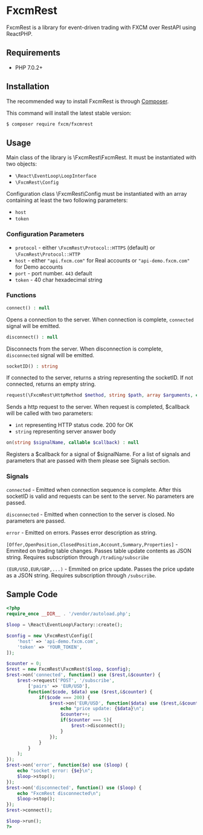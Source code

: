 # FxcmRest
FxcmRest is a library for event-driven trading with FXCM over RestAPI using ReactPHP.

## Requirements
 - PHP 7.0.2+

## Installation
The recommended way to install FxcmRest is through [Composer](https://getcomposer.org/).

This command will install the latest stable version:
```bash
$ composer require fxcm/fxcmrest
```

## Usage
Main class of the library is \FxcmRest\FxcmRest. It must be instantiated with two objects:
 - `\React\EventLoop\LoopInterface`
 - `\FxcmRest\Config`

Configuration class \FxcmRest\Config must be instantiated with an array containing at least the two following parameters:
 - `host`
 - `token`

### Configuration Parameters
 - `protocol` - either `\FxcmRest\Protocol::HTTPS` (default) or `\FxcmRest\Protocol::HTTP`
 - `host` - either `"api.fxcm.com"` for Real accounts or `"api-demo.fxcm.com"` for Demo accounts
 - `port` - port number. `443` default
 - `token` - 40 char hexadecimal string

### Functions
```php
connect() : null
```
Opens a connection to the server. When connection is complete, `connected` signal will be emitted.

```php
disconnect() : null
```
Disconnects from the server. When disconnection is complete, `disconnected` signal will be emitted. 

```php
socketID() : string
```
If connected to the server, returns a string representing the socketID. If not connected, returns an empty string.

```php
request(\FxcmRest\HttpMethod $method, string $path, array $arguments, callable $callback) : null
```

Sends a http request to the server. When request is completed, $callback will be called with two parameters:
 - `int` representing HTTP status code. 200 for OK
 - `string` representing server answer body

```php
on(string $signalName, callable $callback) : null
```
Registers a $callback for a signal of $signalName. For a list of signals and parameters that are passed with them please see Signals section.
 
### Signals

 `connected` - Emitted when connection sequence is complete. After this socketID is valid and requests can be sent to the server. No parameters are passed.
 
 `disconnected` - Emitted when connection to the server is closed. No parameters are passed.
 
 `error` - Emitted on errors. Passes error description as string.
 
 `[Offer,OpenPosition,ClosedPosition,Account,Summary,Properties]` - Emmited on trading table changes. Passes table update contents as JSON string. Requires subscription through `/trading/subscribe`
 
 `(EUR/USD,EUR/GBP,...)` - Emmited on price update. Passes the price update as a JSON string. Requires subscription through `/subscribe`.

## Sample Code
```php
<?php
require_once __DIR__ . '/vendor/autoload.php';

$loop = \React\EventLoop\Factory::create();

$config = new \FxcmRest\Config([
	'host' => 'api-demo.fxcm.com',
	'token' => 'YOUR_TOKEN',
]);

$counter = 0;
$rest = new FxcmRest\FxcmRest($loop, $config);
$rest->on('connected', function() use ($rest,&$counter) {
	$rest->request('POST', '/subscribe',
		['pairs' => 'EUR/USD'],
		function($code, $data) use ($rest,&$counter) {
			if($code === 200) {
				$rest->on('EUR/USD', function($data) use ($rest,&$counter) {
					echo "price update: {$data}\n";
					$counter++;
					if($counter === 5){
						$rest->disconnect();
					}
				});
			}
		}
	);
});
$rest->on('error', function($e) use ($loop) {
	echo "socket error: {$e}\n";
	$loop->stop();
});
$rest->on('disconnected', function() use ($loop) {
	echo "FxcmRest disconnected\n";
	$loop->stop();
});
$rest->connect();

$loop->run();
?>
```
